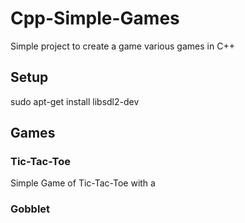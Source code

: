 # Cpp-Simple-Games

Simple project to create a game various games in C++

## Setup
sudo apt-get install libsdl2-dev

## Games
### Tic-Tac-Toe
Simple Game of Tic-Tac-Toe with a 

### Gobblet